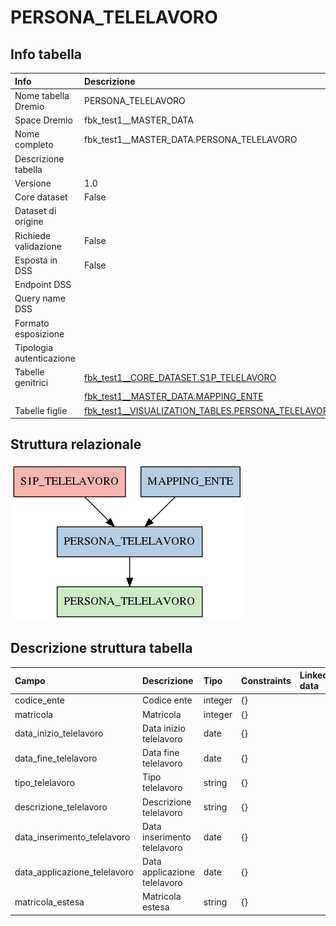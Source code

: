 # PERSONA_TELELAVORO

## Info tabella

| Info                     | Descrizione                                                                                                           |
|:-------------------------|:----------------------------------------------------------------------------------------------------------------------|
| Nome tabella Dremio      | PERSONA_TELELAVORO                                                                                                    |
| Space Dremio             | fbk_test1__MASTER_DATA                                                                                                |
| Nome completo            | fbk_test1__MASTER_DATA.PERSONA_TELELAVORO                                                                             |
| Descrizione tabella      |                                                                                                                       |
| Versione                 | 1.0                                                                                                                   |
| Core dataset             | False                                                                                                                 |
| Dataset di origine       |                                                                                                                       |
| Richiede validazione     | False                                                                                                                 |
| Esposta in DSS           | False                                                                                                                 |
| Endpoint DSS             |                                                                                                                       |
| Query name DSS           |                                                                                                                       |
| Formato esposizione      |                                                                                                                       |
| Tipologia autenticazione |                                                                                                                       |
| Tabelle genitrici        | [fbk_test1__CORE_DATASET.S1P_TELELAVORO](/fbk_test1__CORE_DATASET/S1P_TELELAVORO/markdown.md)                         |
|                          | [fbk_test1__MASTER_DATA.MAPPING_ENTE](/fbk_test1__MASTER_DATA/MAPPING_ENTE/markdown.md)                               |
| Tabelle figlie           | [fbk_test1__VISUALIZATION_TABLES.PERSONA_TELELAVORO](/fbk_test1__VISUALIZATION_TABLES/PERSONA_TELELAVORO/markdown.md) |

## Struttura relazionale

![PERSONA_TELELAVORO](./graph_png.png)

## Descrizione struttura tabella

| Campo                        | Descrizione                  | Tipo    | Constraints   | Linked data   | errors   |
|:-----------------------------|:-----------------------------|:--------|:--------------|:--------------|:---------|
| codice_ente                  | Codice ente                  | integer | {}            |               | {}       |
| matricola                    | Matricola                    | integer | {}            |               | {}       |
| data_inizio_telelavoro       | Data inizio telelavoro       | date    | {}            |               | {}       |
| data_fine_telelavoro         | Data fine telelavoro         | date    | {}            |               | {}       |
| tipo_telelavoro              | Tipo telelavoro              | string  | {}            |               | {}       |
| descrizione_telelavoro       | Descrizione telelavoro       | string  | {}            |               | {}       |
| data_inserimento_telelavoro  | Data inserimento telelavoro  | date    | {}            |               | {}       |
| data_applicazione_telelavoro | Data applicazione telelavoro | date    | {}            |               | {}       |
| matricola_estesa             | Matricola estesa             | string  | {}            |               | {}       |
